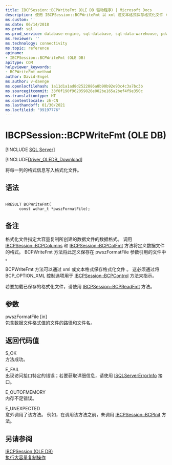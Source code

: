 ```yaml
---
title: IBCPSession::BCPWriteFmt（OLE DB 驱动程序）| Microsoft Docs
description: 使用 IBCPSession::BCPWriteFmt 以 xml 或文本格式保存格式化文件 (OLE DB)
ms.custom: ''
ms.date: 06/14/2018
ms.prod: sql
ms.prod_service: database-engine, sql-database, sql-data-warehouse, pdw
ms.reviewer: ''
ms.technology: connectivity
ms.topic: reference
apiname:
- IBCPSession::BCPWriteFmt (OLE DB)
apitype: COM
helpviewer_keywords:
- BCPWriteFmt method
author: David-Engel
ms.author: v-daenge
ms.openlocfilehash: 1a11d1a1ad8d2522886a8b90b92e93c4c3a7bc3b
ms.sourcegitcommit: 33f0f190f962059826e002be165a2bef4f9e350c
ms.translationtype: HT
ms.contentlocale: zh-CN
ms.lasthandoff: 01/30/2021
ms.locfileid: "99197776"
---
```

# <a name="ibcpsessionbcpwritefmt-ole-db"></a>IBCPSession::BCPWriteFmt (OLE DB)
[!INCLUDE [SQL Server](../../../includes/applies-to-version/sql-asdb-asdbmi-asa-pdw.md)]

[!INCLUDE[Driver_OLEDB_Download](../../../includes/driver_oledb_download.md)]

  将每一列的格式信息写入格式化文件。  
  
## <a name="syntax"></a>语法  
  
```  
  
HRESULT BCPWriteFmt(   
      const wchar_t *pwszFormatFile);  
```  
  
## <a name="remarks"></a>备注  
 格式化文件指定大容量复制所创建的数据文件的数据格式。 调用 [IBCPSession::BCPColumns](../../oledb/ole-db-interfaces/ibcpsession-bcpcolumns-ole-db.md) 和 [IBCPSession::BCPColFmt](../../oledb/ole-db-interfaces/ibcpsession-bcpcolfmt-ole-db.md) 方法将定义数据文件的格式。 BCPWriteFmt 方法将此定义保存在 pwszFormatFile 参数引用的文件中  。  
  
 BCPWriteFmt 方法可以通过 xml 或文本格式保存格式化文件  。 这必须通过将 BCP_OPTION_XML 控制选项用于 [IBCPSession::BCPControl](../../oledb/ole-db-interfaces/ibcpsession-bcpcontrol-ole-db.md) 方法来指示。  
  
 若要加载已保存的格式化文件，请使用 [IBCPSession::BCPReadFmt](../../oledb/ole-db-interfaces/ibcpsession-bcpreadfmt-ole-db.md) 方法。  
  
## <a name="arguments"></a>参数  
 pwszFormatFile  [in]  
 包含数据文件格式值的文件的路径和文件名。  
  
## <a name="return-code-values"></a>返回代码值  
 S_OK  
 方法成功。  
  
 E_FAIL  
 出现访问接口特定的错误；若要获取详细信息，请使用 [ISQLServerErrorInfo](./isqlservererrorinfo-geterrorinfo-ole-db.md) 接口。  
  
 E_OUTOFMEMORY  
 内存不足错误。  
  
 E_UNEXPECTED  
 意外调用了该方法。 例如，在调用该方法之前，未调用 [IBCPSession::BCPInit](../../oledb/ole-db-interfaces/ibcpsession-bcpinit-ole-db.md) 方法。  
  
## <a name="see-also"></a>另请参阅  
 [IBCPSession &#40;OLE DB&#41;](../../oledb/ole-db-interfaces/ibcpsession-ole-db.md)   
 [执行大容量复制操作](../../oledb/features/performing-bulk-copy-operations.md) 
  
